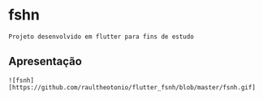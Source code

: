 # fshn

    Projeto desenvolvido em flutter para fins de estudo

## Apresentação
    ![fsnh][https://github.com/raultheotonio/flutter_fsnh/blob/master/fsnh.gif]
